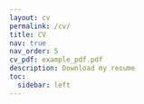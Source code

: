 ```yaml
---
layout: cv
permalink: /cv/
title: CV
nav: true
nav_order: 5
cv_pdf: example_pdf.pdf
description: Download my resume
toc:
  sidebar: left
---
```

